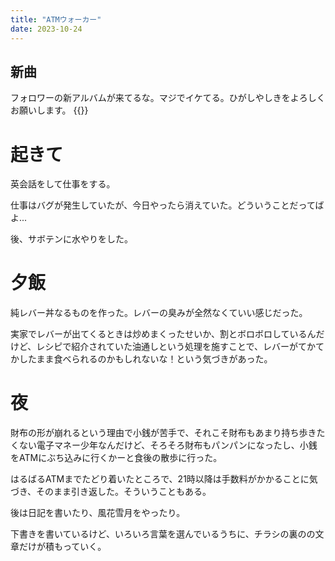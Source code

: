 ```yaml
---
title: "ATMウォーカー"
date: 2023-10-24
---
```



## 新曲
フォロワーの新アルバムが来てるな。マジでイケてる。ひがしやしきをよろしくお願いします。
{{<youtube fCeNdt8AEXM>}}

# 起きて
英会話をして仕事をする。

仕事はバグが発生していたが、今日やったら消えていた。どういうことだってばよ...

後、サボテンに水やりをした。

# 夕飯
純レバー丼なるものを作った。レバーの臭みが全然なくていい感じだった。

実家でレバーが出てくるときは炒めまくったせいか、割とボロボロしているんだけど、レシピで紹介されていた油通しという処理を施すことで、レバーがてかてかしたまま食べられるのかもしれないな！という気づきがあった。


# 夜
財布の形が崩れるという理由で小銭が苦手で、それこそ財布もあまり持ち歩きたくない電子マネー少年なんだけど、そろそろ財布もパンパンになったし、小銭をATMにぶち込みに行くかーと食後の散歩に行った。

はるばるATMまでたどり着いたところで、21時以降は手数料がかかることに気づき、そのまま引き返した。そういうこともある。

後は日記を書いたり、風花雪月をやったり。

下書きを書いているけど、いろいろ言葉を選んでいるうちに、チラシの裏のの文章だけが積もっていく。